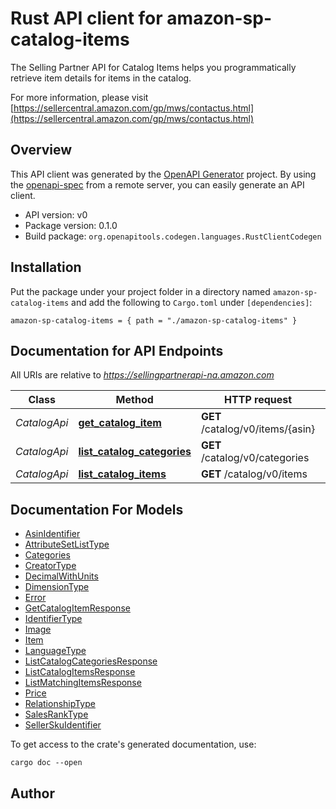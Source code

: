 # Rust API client for amazon-sp-catalog-items

The Selling Partner API for Catalog Items helps you programmatically retrieve item details for items in the catalog.

For more information, please visit [https://sellercentral.amazon.com/gp/mws/contactus.html](https://sellercentral.amazon.com/gp/mws/contactus.html)

## Overview

This API client was generated by the [OpenAPI Generator](https://openapi-generator.tech) project.  By using the [openapi-spec](https://openapis.org) from a remote server, you can easily generate an API client.

- API version: v0
- Package version: 0.1.0
- Build package: `org.openapitools.codegen.languages.RustClientCodegen`

## Installation

Put the package under your project folder in a directory named `amazon-sp-catalog-items` and add the following to `Cargo.toml` under `[dependencies]`:

```
amazon-sp-catalog-items = { path = "./amazon-sp-catalog-items" }
```

## Documentation for API Endpoints

All URIs are relative to *https://sellingpartnerapi-na.amazon.com*

Class | Method | HTTP request | Description
------------ | ------------- | ------------- | -------------
*CatalogApi* | [**get_catalog_item**](docs/CatalogApi.md#get_catalog_item) | **GET** /catalog/v0/items/{asin} | 
*CatalogApi* | [**list_catalog_categories**](docs/CatalogApi.md#list_catalog_categories) | **GET** /catalog/v0/categories | 
*CatalogApi* | [**list_catalog_items**](docs/CatalogApi.md#list_catalog_items) | **GET** /catalog/v0/items | 


## Documentation For Models

 - [AsinIdentifier](docs/AsinIdentifier.md)
 - [AttributeSetListType](docs/AttributeSetListType.md)
 - [Categories](docs/Categories.md)
 - [CreatorType](docs/CreatorType.md)
 - [DecimalWithUnits](docs/DecimalWithUnits.md)
 - [DimensionType](docs/DimensionType.md)
 - [Error](docs/Error.md)
 - [GetCatalogItemResponse](docs/GetCatalogItemResponse.md)
 - [IdentifierType](docs/IdentifierType.md)
 - [Image](docs/Image.md)
 - [Item](docs/Item.md)
 - [LanguageType](docs/LanguageType.md)
 - [ListCatalogCategoriesResponse](docs/ListCatalogCategoriesResponse.md)
 - [ListCatalogItemsResponse](docs/ListCatalogItemsResponse.md)
 - [ListMatchingItemsResponse](docs/ListMatchingItemsResponse.md)
 - [Price](docs/Price.md)
 - [RelationshipType](docs/RelationshipType.md)
 - [SalesRankType](docs/SalesRankType.md)
 - [SellerSkuIdentifier](docs/SellerSkuIdentifier.md)


To get access to the crate's generated documentation, use:

```
cargo doc --open
```

## Author



